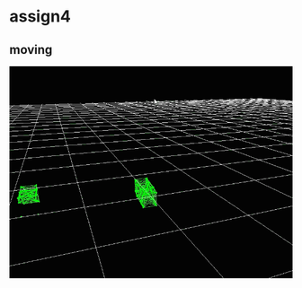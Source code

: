 # assign4

## moving

![image](https://github.com/immortalsplay/assign4/blob/b24b675c85784f16999bd68d0893d25811cb93bf/multi.gif) 

